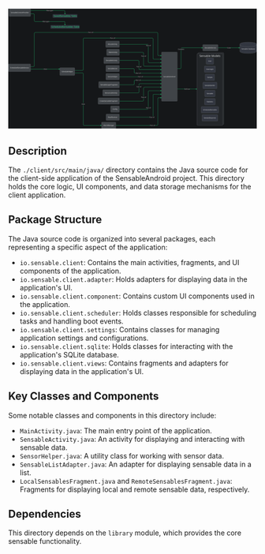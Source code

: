 ![Alt text](./README.md.svg)

## Description

The `./client/src/main/java/` directory contains the Java source code for the client-side application of the SensableAndroid project. This directory holds the core logic, UI components, and data storage mechanisms for the client application.


## Package Structure

The Java source code is organized into several packages, each representing a specific aspect of the application:

* `io.sensable.client`: Contains the main activities, fragments, and UI components of the application.
* `io.sensable.client.adapter`: Holds adapters for displaying data in the application's UI.
* `io.sensable.client.component`: Contains custom UI components used in the application.
* `io.sensable.client.scheduler`: Holds classes responsible for scheduling tasks and handling boot events.
* `io.sensable.client.settings`: Contains classes for managing application settings and configurations.
* `io.sensable.client.sqlite`: Holds classes for interacting with the application's SQLite database.
* `io.sensable.client.views`: Contains fragments and adapters for displaying data in the application's UI.


## Key Classes and Components

Some notable classes and components in this directory include:

* `MainActivity.java`: The main entry point of the application.
* `SensableActivity.java`: An activity for displaying and interacting with sensable data.
* `SensorHelper.java`: A utility class for working with sensor data.
* `SensableListAdapter.java`: An adapter for displaying sensable data in a list.
* `LocalSensablesFragment.java` and `RemoteSensablesFragment.java`: Fragments for displaying local and remote sensable data, respectively.


## Dependencies

This directory depends on the `library` module, which provides the core sensable functionality.



